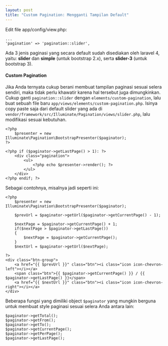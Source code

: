 ```yaml
---
layout: post
title: "Custom Pagination: Mengganti Tampilan Default"
---
```


Edit file app/config/view.php:

    ...
    'pagination' => 'pagination::slider',

Ada 3 jenis paginasi yang secara default sudah disediakan oleh laravel 4, yaitu: **slider** dan **simple** (untuk bootstrap 2.x), serta **slider-3** (untuk bootstrap 3).

#### Custom Pagination
Jika Anda ternyata cukup berani membuat tampilan paginasi sesuai selera sendiri, maka tidak perlu khawatir karena hal tersebut juga dimungkinkan. Cukup ganti `pagination::slider` dengan `elements/custom-pagination`, lalu buat sebuah file baru  `app/views/elements/custom-pagination.php`. Isinya copy paste saja dari default slider yang ada di `vendor/framework/src/Illuminate/Pagination/views/slider.php`, lalu modifikasi sesuai kebutuhan.

    <?php
    	$presenter = new Illuminate\Pagination\BootstrapPresenter($paginator);
    ?>

    <?php if ($paginator->getLastPage() > 1): ?>
    	<div class="pagination">
    		<ul>
    			<?php echo $presenter->render(); ?>
    		</ul>
    	</div>
    <?php endif; ?>

Sebagai contohnya, misalnya jadi seperti ini:

    <?php
        $presenter = new Illuminate\Pagination\BootstrapPresenter($paginator);

        $prevUrl = $paginator->getUrl($paginator->getCurrentPage() - 1);

        $nextPage = $paginator->getCurrentPage() + 1;
        if($nextPage > $paginator->getLastPage())
        {
            $nextPage = $paginator->getCurrentPage();
        }
        $nextUrl = $paginator->getUrl($nextPage);

    ?>
    <div class="btn-group">
        <a href="{{ $prevUrl }}" class="btn"><i class="icon icon-chevron-left"></i></a>
        <span class="btn">{{ $paginator->getCurrentPage() }} / {{ $paginator->getLastPage() }}</span>
        <a href="{{ $nextUrl }}" class="btn"><i class="icon icon-chevron-right"></i></a>
    </div>

Beberapa fungsi yang dimiliki object `$paginator` yang mungkin berguna untuk membuat style paginasi sesuai selera Anda antara lain:

    $paginator->getTotal();
    $paginator->getFrom();
    $paginator->getTo();
    $paginator->getCurrentPage();
    $paginator->getPerPage();
    $paginator->getLastPage();
